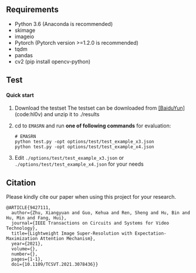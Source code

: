 ## Requirements
- Python 3.6 (Anaconda is recommended)
- skimage
- imageio
- Pytorch (Pytorch version >=1.2.0 is recommended)
- tqdm 
- pandas
- cv2 (pip install opencv-python)

## Test

#### Quick start
1. Download the testset
The testset can be downloaded from [[BaiduYun]](https://pan.baidu.com/s/18NsZHMbhSu14GxAw9jMgIw)(code:hl0v) and unzip it to ./results

2. cd to `EMASRN` and run **one of following commands** for evaluation:

   ```shell
   # EMASRN
   python test.py -opt options/test/test_example_x3.json
   python test.py -opt options/test/test_example_x4.json
   
3. Edit `./options/test/test_example_x3.json` or `./options/test/test_example_x4.json` for your needs

## Citation
Please kindly cite our paper when using this project for your research.
```
@ARTICLE{9427111,
  author={Zhu, Xiangyuan and Guo, Kehua and Ren, Sheng and Hu, Bin and Hu, Min and Fang, Hui},
  journal={IEEE Transactions on Circuits and Systems for Video Technology}, 
  title={Lightweight Image Super-Resolution with Expectation-Maximization Attention Mechanism}, 
  year={2021},
  volume={},
  number={},
  pages={1-1},
  doi={10.1109/TCSVT.2021.3078436}}
```
